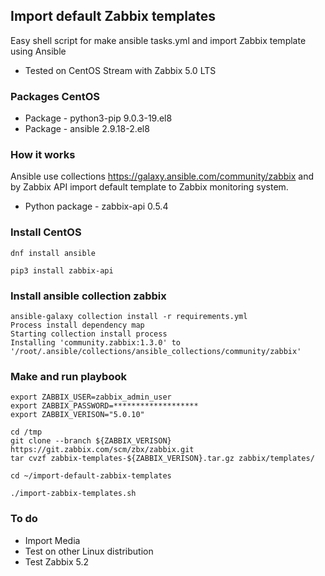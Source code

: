 ## Import default Zabbix templates

Easy shell script for make ansible tasks.yml and import Zabbix template
using Ansible

* Tested on CentOS Stream with Zabbix 5.0 LTS

### Packages CentOS

- Package - python3-pip		9.0.3-19.el8
- Package - ansible		2.9.18-2.el8	

### How it works

Ansible use collections https://galaxy.ansible.com/community/zabbix and by
Zabbix API import default template to Zabbix monitoring system.

- Python package - zabbix-api 0.5.4

### Install CentOS
```console
dnf install ansible

pip3 install zabbix-api
```

### Install ansible collection zabbix

```console
ansible-galaxy collection install -r requirements.yml
Process install dependency map
Starting collection install process
Installing 'community.zabbix:1.3.0' to '/root/.ansible/collections/ansible_collections/community/zabbix'
```

### Make and run playbook
```console
export ZABBIX_USER=zabbix_admin_user
export ZABBIX_PASSWORD=*******************
export ZABBIX_VERISON="5.0.10"

cd /tmp
git clone --branch ${ZABBIX_VERISON} https://git.zabbix.com/scm/zbx/zabbix.git
tar cvzf zabbix-templates-${ZABBIX_VERISON}.tar.gz zabbix/templates/

cd ~/import-default-zabbix-templates

./import-zabbix-templates.sh
```

### To do

- Import Media
- Test on other Linux distribution
- Test Zabbix 5.2